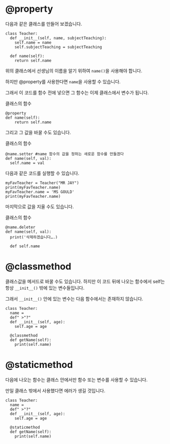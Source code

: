 # @property
다음과 같은 클래스를 만들어 보겠습니다.

```
class Teacher:
  def __init__(self, name, subjectTeaching):
    self.name = name
    self.subjectTeaching = subjectTeaching

  def name(self):
    return self.name
```

위의 클래스에서 선생님의 이름을 알기 위하여 `name()`을 사용해야 합니다.

하지만 @property를 사용한다면 `name`을 사용할 수 있습니다.

그래서 이 코드를 함수 전에 넣으면 그 함수는 이제 클래스에서 변수가 됩니다.

클래스의 함수
```
@property
def name(self):
    return self.name
```

그리고 그 값을 바꿀 수도 있습니다.

클래스의 함수
```
@name.setter #name 함수의 값을 정하는 새로운 함수를 만들겠다
def name(self, val):
  self.name = val
```

다음과 같은 코드를 실행할 수 있습니다.

```
myFavTeacher = Teacher("MR JAY")
print(myFavTeacher.name)
myFavTeacher.name = 'MS GOULD'
print(myFavTeacher.name)
```

마지막으로 값을 지울 수도 있습니다.

클래스의 함수
```
@name.deleter
def name(self, val):
  print('삭제하겠습니다….)

  def self.name
```

# @classmethod
클래스값을 메서드로 바꿀 수도 있습니다. 하지만 이 코드 뒤에 나오는 함수에서 self는 항상 `__init__()` 밖에 있는 변수들입니다.

그래서 `__init__()` 안에 있는 변수는 다음 함수에서는 존재하지 않습니다.

```
class Teacher:
  name =
  def" >"?"
  def __init__(self, age):
    self.age = age

  @classmethod
  def getName(self):
    print(self.name)
```

# @staticmethod
다음에 나오는 함수는 클래스 안에서만 함수 또는 변수를 사용할 수 있습니다.

만일 클래스 밖에서 사용했다면 에러가 생길 것입니다.

```
class Teacher:
  name =
  def" >"?"
  def __init__(self, age):
    self.age = age

  @staticmethod
  def getName(self):
    print(self.name)
```
